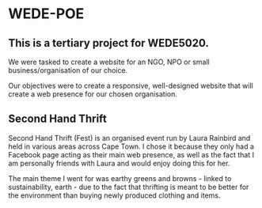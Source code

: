 # WEDE-POE

## This is a tertiary project for WEDE5020.

We were tasked to create a website for an NGO, NPO or small business/organisation of our choice.

Our objectives were to create a responsive, well-designed website that will create a web presence for our chosen organisation.

## Second Hand Thrift

Second Hand Thrift (Fest) is an organised event run by Laura Rainbird and held in various areas across Cape Town. I chose it because they only had a Facebook page acting as their main web presence, as well as the fact that I am personally friends with Laura and would enjoy doing this for her.

The main theme I went for was earthy greens and browns - linked to sustainability, earth - due to the fact that thrifting is meant to be better for the environment than buying newly produced clothing and items.
